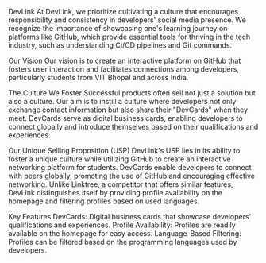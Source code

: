 DevLink
At DevLink, we prioritize cultivating a culture that encourages responsibility and consistency in developers' social media presence. We recognize the importance of showcasing one's learning journey on platforms like GitHub, which provide essential tools for thriving in the tech industry, such as understanding CI/CD pipelines and Git commands.

Our Vision
Our vision is to create an interactive platform on GitHub that fosters user interaction and facilitates connections among developers, particularly students from VIT Bhopal and across India.

The Culture We Foster
Successful products often sell not just a solution but also a culture. Our aim is to instill a culture where developers not only exchange contact information but also share their "DevCards" when they meet. DevCards serve as digital business cards, enabling developers to connect globally and introduce themselves based on their qualifications and experiences.

Our Unique Selling Proposition (USP)
DevLink's USP lies in its ability to foster a unique culture while utilizing GitHub to create an interactive networking platform for students. DevCards enable developers to connect with peers globally, promoting the use of GitHub and encouraging effective networking. Unlike Linktree, a competitor that offers similar features, DevLink distinguishes itself by providing profile availability on the homepage and filtering profiles based on used languages.

Key Features
DevCards: Digital business cards that showcase developers' qualifications and experiences.
Profile Availability: Profiles are readily available on the homepage for easy access.
Language-Based Filtering: Profiles can be filtered based on the programming languages used by developers.
